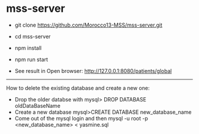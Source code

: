 # mss-server

- git clone https://github.com/Morocco13-MSS/mss-server.git

- cd mss-server

- npm install

- npm run start

- See result in Open browser: http://127.0.0.1:8080/patients/global

---------------------------------------------------------------------------------
How to delete the existing database and create a new one:
- Drop the older databse with 
   mysql> DROP DATABASE oldDataBaseName
- Create a new database
  mysql>CREATE DATABASE new_database_name
- Come out of the mysql login and then
   mysql -u root -p  <new_database_name> < yasmine.sql
